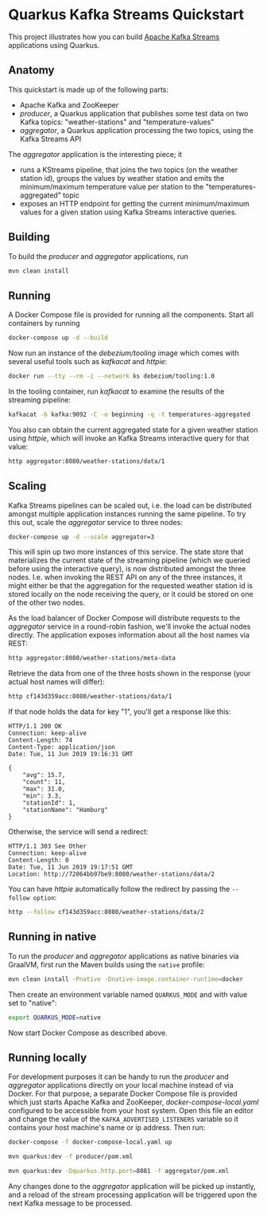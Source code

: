 Quarkus Kafka Streams Quickstart
========================

This project illustrates how you can build [Apache Kafka Streams](https://kafka.apache.org/documentation/streams) applications using Quarkus.

## Anatomy

This quickstart is made up of the following parts:

* Apache Kafka and ZooKeeper
* _producer_, a Quarkus application that publishes some test data on two Kafka topics: "weather-stations" and "temperature-values"
* _aggregator_, a Quarkus application processing the two topics, using the Kafka Streams API

The _aggregator_ application is the interesting piece; it

* runs a KStreams pipeline, that joins the two topics (on the weather station id),
groups the values by weather station and emits the minimum/maximum temperature value per station to the "temperatures-aggregated" topic
* exposes an HTTP endpoint for getting the current minimum/maximum values
for a given station using Kafka Streams interactive queries.

## Building

To build the _producer_ and _aggregator_ applications, run

```bash
mvn clean install
```

## Running

A Docker Compose file is provided for running all the components.
Start all containers by running

```bash
docker-compose up -d --build
```

Now run an instance of the _debezium/tooling_ image which comes with several useful tools such as _kafkacat_ and _httpie_:

```bash
docker run --tty --rm -i --network ks debezium/tooling:1.0
```

In the tooling container, run _kafkacat_ to examine the results of the streaming pipeline:

```bash
kafkacat -b kafka:9092 -C -o beginning -q -t temperatures-aggregated
```

You also can obtain the current aggregated state for a given weather station using _httpie_,
which will invoke an Kafka Streams interactive query for that value:

```bash
http aggregator:8080/weather-stations/data/1
```

## Scaling

Kafka Streams pipelines can be scaled out, i.e. the load can be distributed amongst multiple application instances running the same pipeline.
To try this out, scale the _aggregator_ service to three nodes:

```bash
docker-compose up -d --scale aggregator=3
```

This will spin up two more instances of this service.
The state store that materializes the current state of the streaming pipeline
(which we queried before using the interactive query),
is now distributed amongst the three nodes.
I.e. when invoking the REST API on any of the three instances, it might either be
that the aggregation for the requested weather station id is stored locally on the node receiving the query,
or it could be stored on one of the other two nodes.

As the load balancer of Docker Compose will distribute requests to the _aggregator_ service in a round-robin fashion,
we'll invoke the actual nodes directly.
The application exposes information about all the host names via REST:

```bash
http aggregator:8080/weather-stations/meta-data
```

Retrieve the data from one of the three hosts shown in the response
(your actual host names will differ):

```bash
http cf143d359acc:8080/weather-stations/data/1
```

If that node holds the data for key "1", you'll get a response like this:

```
HTTP/1.1 200 OK
Connection: keep-alive
Content-Length: 74
Content-Type: application/json
Date: Tue, 11 Jun 2019 19:16:31 GMT

{
    "avg": 15.7,
    "count": 11,
    "max": 31.0,
    "min": 3.3,
    "stationId": 1,
    "stationName": "Hamburg"
}
```

Otherwise, the service will send a redirect:

```
HTTP/1.1 303 See Other
Connection: keep-alive
Content-Length: 0
Date: Tue, 11 Jun 2019 19:17:51 GMT
Location: http://72064bb97be9:8080/weather-stations/data/2
```

You can have _httpie_ automatically follow the redirect by passing the `--follow option`:

```bash
http --follow cf143d359acc:8080/weather-stations/data/2
```

## Running in native

To run the _producer_ and _aggregator_ applications as native binaries via GraalVM,
first run the Maven builds using the `native` profile:

```bash
mvn clean install -Pnative -Dnative-image.container-runtime=docker
```

Then create an environment variable named `QUARKUS_MODE` and with value set to "native":

```bash
export QUARKUS_MODE=native
```

Now start Docker Compose as described above.

## Running locally

For development purposes it can be handy to run the _producer_ and _aggregator_ applications
directly on your local machine instead of via Docker.
For that purpose, a separate Docker Compose file is provided which just starts Apache Kafka and ZooKeeper, _docker-compose-local.yaml_
configured to be accessible from your host system.
Open this file an editor and change the value of the `KAFKA_ADVERTISED_LISTENERS` variable so it contains your host machine's name or ip address.
Then run:

```bash
docker-compose -f docker-compose-local.yaml up

mvn quarkus:dev -f producer/pom.xml

mvn quarkus:dev -Dquarkus.http.port=8081 -f aggregator/pom.xml
```

Any changes done to the _aggregator_ application will be picked up instantly,
and a reload of the stream processing application will be triggered upon the next Kafka message to be processed.
